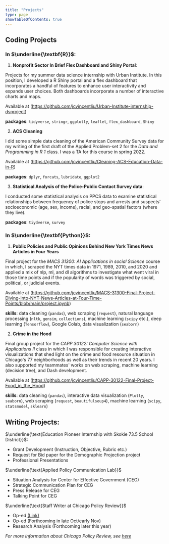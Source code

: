 ```yaml
---
title: "Projects"
type: page
showTableOfContents: true
---
```



## Coding Projects

### In $\underline{\textbf{R}}$: 

1. **Nonprofit Sector In Brief Flex Dashboard and Shiny Portal**:
      
Projects for my summer data science internship with Urban Institute. In this position, I developed a R Shiny portal and a flex dashboard that incorporates a handful of features to enhance user interactivity and expands user choices. Both dashboards incorporate a number of interactive charts and maps. 

Available at (https://github.com/jcvincentliu/Urban-Institute-internship-dsproject)

$\textbf{packages}$: `tidyverse`, `stringr`, `ggplotly`, `leaflet`, `flex_dashboard`, `Shiny`

      
2. **ACS Cleaning**

I did some simple data cleaning of the American Community Survey data for my writing of the first draft of the Applied Problem-set 2 for the *Data and Programming in R 1* class. I was a TA for this course in spring 2022. 

Available at (https://github.com/jcvincentliu/Cleaning-ACS-Education-Data-in-R)

$\textbf{packages}$: `dplyr`, `forcats`, `lubridate`, `ggplot2`


3. **Statistical Analysis of the Police-Public Contact Survey data**:

I conducted some statistical analysis on PPCS data to examine statistical relationships
  between frequency of police stops and arrests and suspects' socioeconomic (age, sex, income), racial, and geo-spatial factors (where they live).

$\textbf{packages}$: `tiydverse`, `survey`



### In $\underline{\textbf{Python}}$:

1. **Public Policies and Public Opinions Behind New York Times News Articles in Four Years**

Final project for the *MACS 31300: AI Applications in social Science* course in which, I scraped the NYT times data in 1971, 1989, 2010, and 2020 and applied a mix of nlp, ml, and dl algorithms to investigate what went viral in those time points and if the popularity of words was triggered by social, political, or judicial events. 

Available at (https://github.com/jcvincentliu/MACS-31300-Final-Project-Diving-into-NYT-News-Articles-at-Four-Time-Points/blob/main/project.ipynb)

$\textbf{skills}$: data cleaning (`pandas`), web scraping (`request`), natural language processing (`nltk`, `gensim`, `collections`), machine learning (`scipy` etc.), deep learning (`Tensorflow`), Google Colab, data visualization (`seaborn`)

2. **Crime in the Hood**

Final group project for the *CAPP 30122: Computer Science with Applications II* class in which I was responsible for creating interactive visualizations that shed light on the crime and food resource situation in Chicago's 77 neighborhoods as well as their trends in recent 20 years. I also supported my teammates' works on web scraping, machine learning (decision tree), and Dash development. 

Available at (https://github.com/jcvincentliu/CAPP-30122-Final-Project-Food_in_the_Hood)

$\textbf{skills}$: data cleaning (`pandas`), interactive data visualization (`Plotly`, `seaborn`), web scraping (`request`, `beautifulsoup4`), machine learning (`scipy`, `statsmodel`, `sklearn`)

## Writing Projects:

$\underline{\text{Education Pioneer Internship with Skokie 73.5 School District}}$:

- Grant Development (Instruction, Objective, Rubric etc.)
- Request for Bid paper for the Demographic Projection project
- Professional Presentations

$\underline{\text{Applied Policy Communication Lab}}$

- Situation Analysis for Center for Effective Government (CEG)
- Strategic Communication Plan for CEG
- Press Release for CEG
- Talking Point for CEG

$\underline{\text{Staff Writer at Chicago Policy Review}}$
- Op-ed [(Link)](https://chicagopolicyreview.org/2022/01/19/soldiers-to-guardians-transition-to-a-community-policing-model/)
- Op-ed (Forthcoming in late Oct/early Nov)
- Research Analysis (Forthcoming later this year)

*For more information about Chicago Policy Review, see [here](https://chicagopolicyreview.org/about/)*


